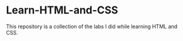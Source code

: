# Learn-HTML-and-CSS

This repository is a collection of the labs I did while learning HTML and CSS.

